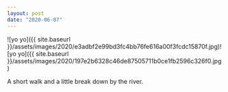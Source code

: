 ```yaml
---
layout: post
date: "2020-06-07"
---
```


![yo yo]({{ site.baseurl }}/assets/images/2020/e3adbf2e99bd3fc4bb76fe616a00f3fcdc15870f.jpg)![yo yo]({{ site.baseurl }}/assets/images/2020/197e2b6328c46de87505711b0ce1fb2596c326f0.jpg)

A short walk and a little break down by the river.
